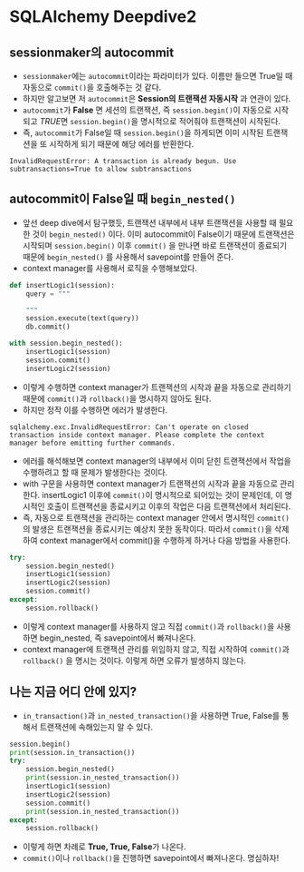# SQLAlchemy Deepdive2

## sessionmaker의 autocommit
- `sessionmaker`에는 `autocommit`이라는 파라미터가 있다. 이름만 들으면 True일 때 자동으로 `commit()`을 호출해주는 것 같다.
- 하지만 알고보면 저 `autocommit`은 **Session의 트랜잭션 자동시작** 과 연관이 있다.
- `autocommit`가 **False** 면 세션의 트랜잭션, 즉 `session.begin()`이 자동으로 시작되고 *TRUE*면 `session.begin()`을 명시적으로 적어줘야 트랜잭션이 시작된다.
- 즉, `autocommit`가 False일 때 `session.begin()`을 하게되면 이미 시작된 트랜잭션을 또 시작하게 되기 때문에 해당 에러를 반환한다.

```
InvalidRequestError: A transaction is already begun. Use subtransactions=True to allow subtransactions
```

## autocommit이 False일 때 `begin_nested()`
- 앞선 deep dive에서 탐구했듯, 트랜잭션 내부에서 내부 트랜잭션을 사용할 때 필요한 것이 `begin_nested()` 이다. 이미 autocommit이 False이기 때문에 트랜잭션은 시작되며 `session.begin()` 이후 `commit()` 을 만나면 바로 트랜잭션이 종료되기 때문에 `begin_nested()` 를 사용해서 savepoint를 만들어 준다.
- context manager를 사용해서 로직을 수행해보았다.

```python
def insertLogic1(session):
    query = """

    """
    session.execute(text(query))
    db.commit()

with session.begin_nested():
    insertLogic1(session)
    session.commit()
    insertLogic2(session)
```

- 이렇게 수행하면 context manager가 트랜잭션의 시작과 끝을 자동으로 관리하기 때문에 `commit()`과 `rollback()`을 명시하지 않아도 된다.
- 하지만 정작 이를 수행하면 에러가 발생한다.

```
sqlalchemy.exc.InvalidRequestError: Can't operate on closed transaction inside context manager. Please complete the context manager before emitting further commands.
```

- 에러를 해석해보면 context manager의 내부에서 이미 닫힌 트랜잭션에서 작업을 수행하려고 할 때 문제가 발생한다는 것이다.
- with 구문을 사용하면 context manager가 트랜잭션의 시작과 끝을 자동으로 관리한다. insertLogic1 이후에 `commit()`이 명시적으로 되어있는 것이 문제인데, 이 명시적인 호출이 트랜잭션을 종료시키고 이후의 작업은 다음 트랜잭션에서 처리된다.
- 즉, 자동으로 트랜잭션을 관리하는 context manager 안에서 명시적인 `commit()`의 발생은 트랜잭션을 종료시키는 예상치 못한 동작이다. 따라서 `commit()`을 삭제하여 context manager에서 commit()을 수행하게 하거나 다음 방법을 사용한다.

```python
try:
    session.begin_nested()
    insertLogic1(session)
    insertLogic2(session)
    session.commit()
except:
    session.rollback()
```

- 이렇게 context manager를 사용하지 않고 직접 `commit()`과 `rollback()`을 사용하면 begin_nested, 즉 savepoint에서 빠져나온다.
- context manager에 트랜잭션 관리를 위임하지 않고, 직접 시작하여 `commit()`과 `rollback()` 을 명시는 것이다. 이렇게 하면 오류가 발생하지 않는다.

## 나는 지금 어디 안에 있지?
- `in_transaction()`과 `in_nested_transaction()`을 사용하면 True, False를 통해서 트랜잭션에 속해있는지 알 수 있다.

```python
session.begin()
print(session.in_transaction())
try:
    session.begin_nested()
    print(session.in_nested_transaction())
    insertLogic1(session)
    insertLogic2(session)
    session.commit()
    print(session.in_nested_transaction())
except:
    session.rollback()
```

- 이렇게 하면 차례로 **True, True, False**가 나온다.
- `commit()`이나 `rollback()`을 진행하면 savepoint에서 빠져나온다. 명심하자!